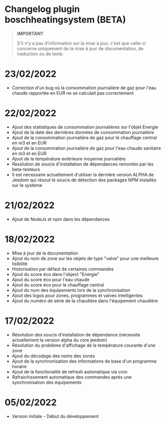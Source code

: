 # Changelog plugin boschheatingsystem (BETA)

>**IMPORTANT**
>
>S'il n'y a pas d'information sur la mise à jour, c'est que celle-ci concerne uniquement de la mise à jour de documentation, de traduction ou de texte.

# 23/02/2022
- Correction d'un bug où la consommation journalière de gaz pour l'eau chaude rapportée en EUR ne se calculait pas correctement

# 22/02/2022
- Ajout des statistiques de consommation journalières sur l'objet Energie
- Ajout de la date des dernières données de consommation journalière
- Ajout de la consommation journalière de gaz pour le chauffage central en m3 et en EUR
- Ajout de la consommation journalière de gaz pour l'eau chaude sanitaire en m3 et en EUR
- Ajout de la température extérieure moyenne journalière
- Resolution de soucis d'installation de dépendances remontés par les beta-testeurs
- Il est nécessaire actuellement d'utiliser la dernière version ALPHA de Jeedom qui résout le soucis de détection des packages NPM installés sur le système

# 21/02/2022

- Ajout de NodeJs et npm dans les dépendances

# 18/02/2022

- Mise à jour de la documentation
- Ajout du nom de zone sur les objets de type "valve" pour une meilleure lisibilité
- Historisation par défaut de certaines commandes
- Ajout du score éco dans l'object "Energie"
- Ajout du score éco pour l'eau chaude
- Ajout du score éco pour le chauffage central
- Ajout du nom des équipements lors de la synchronisation
- Ajout des logos pour zones, programmes et valves intelligentes
- Ajout du numéro de série de la chaudière dans l'équipement chaudière

# 17/02/2022

- Résolution des soucis d'installation de dépendance (nécessite actuellement la version alpha du core jeedom)
- Résolution du problème d'affichage de la température courante d'une zone
- Ajout du décodage des noms des zones
- Ajout de la synchronisation des informations de base d'un programme horaire
- Ajout de la fonctionalité de refresh automatique via cron
- Rafraichissement automatique des commandes après une synchronisation des équipements

# 05/02/2022

- Version initiale - Début du développement

